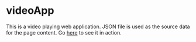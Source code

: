 # videoApp

This is a video playing web application.
JSON file is used as the source data for the page content. 
Go [here](https://kseniavishnikina.github.io/videoApp/) to see it in action.

